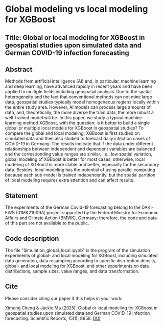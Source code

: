# Global modeling vs local modeling for XGBoost

## Title: Global or local modeling for XGBoost in geospatial studies upon simulated data and German COVID-19 infection forecasting

## Abstract
Methods from artificial intelligence (AI) and, in particular, machine learning and deep learning, have advanced rapidly in recent years and have been applied to multiple fields including geospatial analysis. Due to the spatial heterogeneity and the fact that conventional methods can not mine large data, geospatial studies typically model homogeneous regions locally within the entire study area. However, AI models can process large amounts of data, and, theoretically, the more diverse the train data, the more robust a well-trained model will be. In this paper, we study a typical machine learning method XGBoost, with the question: Is it better to build a single global or multiple local models for XGBoost in geospatial studies? To compare the global and local modeling, XGBoost is first studied on simulated data and then also studied to forecast daily infection cases of COVID-19 in Germany. The results indicate that if the data under different relationships between independent and dependent variables are balanced and the corresponding value ranges are similar, i.e., low spatial variation, global modeling of XGBoost is better for most cases; otherwise, local modeling of XGBoost is more stable and better, especially for the secondary data. Besides, local modeling has the potential of using parallel computing because each sub-model is trained independently, but the spatial partition of local modeling requires extra attention and can affect results.

## Statement
The experiments of the German Covid-19 forecasting belong to the DAKI-FWS (01MK21009A) project supported by the Federal Ministry for Economic Affairs and Climate Action (BMWK), Germany; therefore, the code and data of this part are not available to the public.

## Code description
The file "Simulation_global_local.ipynb" is the program of the simulation experiments of global- and local modeling for XGBoost, including simulated data generation, data resampling according to specific distribution density, global- and local modeling for XGBoost, and other experiments on data distributions, sample sizes, value ranges, and data transformation.



## Cite
Please consider citing our paper if this helps in your work:

Ximeng Cheng & Jackie Ma (2025). Global or local modeling for XGBoost in geospatial studies upon simulated data and German COVID-19 infection forecasting. Scientific Reports, 15(1), 8858. [DOI](https://doi.org/10.1038/s41598-025-92995-6)
